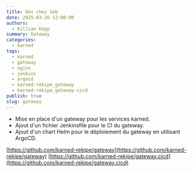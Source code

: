 ```yaml
---
title: Dev chez Seb
date: 2025-03-26 12:08:00
authors:
  - Killian Kopp
summary: Gateway
categories:
  - karned
tags:
  - karned
  - gateway
  - nginx
  - jenkins
  - argocd
  - karned-rekipe_gateway
  - karned-rekipe_gateway-cicd
publish: true
slug: gateway
---
```


- Mise en place d'un gateway pour les services karned.  
- Ajout d'un fichier Jenkinsfile pour le CI du gateway.  
- Ajout d'un chart Helm pour le déploiement du gateway en utilisant ArgoCD.

[https://github.com/karned-rekipe/gateway](https://github.com/karned-rekipe/gateway)
[https://github.com/karned-rekipe/gateway.cicd](https://github.com/karned-rekipe/gateway.cicd)